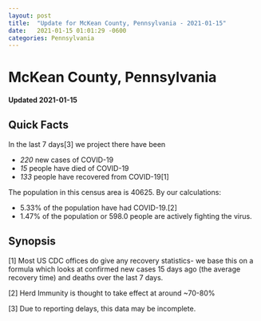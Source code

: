 ```yaml
---
layout: post
title:  "Update for McKean County, Pennsylvania - 2021-01-15"
date:   2021-01-15 01:01:29 -0600
categories: Pennsylvania
---
```


# McKean County, Pennsylvania
#### Updated 2021-01-15

## Quick Facts

In the last 7 days[3] we project there have been
- *220* new cases of COVID-19
- *15* people have died of COVID-19
- *133* people have recovered from COVID-19[1]

The population in this census area is 40625. By our calculations:
- 5.33% of the population have had COVID-19.[2]
- 1.47% of the population or 598.0 people are actively fighting the virus.

## Synopsis




[1] Most US CDC offices do give any recovery statistics- we base this on a formula which looks at confirmed new cases
15 days ago (the average recovery time) and deaths over the last 7 days.

[2] Herd Immunity is thought to take effect at around ~70-80%

[3] Due to reporting delays, this data may be incomplete.
 
    